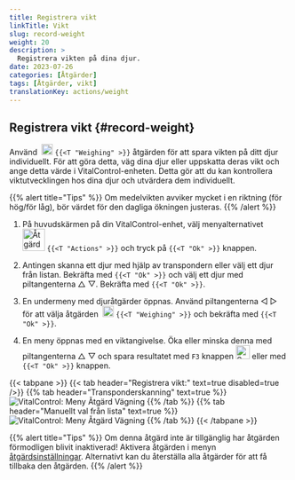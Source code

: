 ```yaml
---
title: Registrera vikt
linkTitle: Vikt
slug: record-weight
weight: 20
description: >
  Registrera vikten på dina djur.
date: 2023-07-26
categories: [Åtgärder]
tags: [Åtgärder, vikt]
translationKey: actions/weight
---
```


## Registrera vikt {#record-weight}
Använd &nbsp;<img src="/icons/actions/weight.svg" width="20" align="bottom" alt="Vägning" /> `{{<T "Weighing" >}}` åtgärden för att spara vikten på ditt djur individuellt. För att göra detta, väg dina djur eller uppskatta deras vikt och ange detta värde i VitalControl-enheten. Detta gör att du kan kontrollera viktutvecklingen hos dina djur och utvärdera dem individuellt.

{{% alert title="Tips" %}}
Om medelvikten avviker mycket i en riktning (för hög/för låg), bör värdet för den dagliga ökningen justeras.
{{% /alert %}}

1. På huvudskärmen på din VitalControl-enhet, välj menyalternativet &nbsp;<img src="/icons/actions.svg" width="40" align="bottom" alt="Åtgärder" /> `{{<T "Actions" >}}` och tryck på `{{<T "Ok" >}}` knappen.

2. Antingen skanna ett djur med hjälp av transpondern eller välj ett djur från listan. Bekräfta med `{{<T "Ok" >}}` och välj ett djur med piltangenterna △ ▽. Bekräfta med `{{<T "Ok" >}}`.

3. En undermeny med djuråtgärder öppnas. Använd piltangenterna ◁ ▷ för att välja åtgärden &nbsp;<img src="/icons/actions/weight.svg" width="20" align="bottom" alt="Vägning" /> `{{<T "Weighing" >}}` och bekräfta med `{{<T "Ok" >}}`.

4. En meny öppnas med en viktangivelse. Öka eller minska denna med piltangenterna △ ▽ och spara resultatet med `F3` knappen <img src="/icons/footer/save.svg" width="25" align="bottom" alt="Spara" /> eller med `{{<T "Ok" >}}` knappen.

{{< tabpane >}}
{{< tab header="Registrera vikt:" text=true disabled=true />}}
{{% tab header="Transponderskanning" text=true %}}
  ![VitalControl: Meny Åtgärd Vägning](../images/weighing-scan.png "Vägning")
{{% /tab %}}
{{% tab header="Manuellt val från lista" text=true %}}
  ![VitalControl: Meny Åtgärd Vägning](../images/weighing.png "Vägning")
{{% /tab %}}
{{< /tabpane >}}


{{% alert title="Tips" %}}
Om denna åtgärd inte är tillgänglig har åtgärden förmodligen blivit inaktiverad! Aktivera åtgärden i menyn [åtgärdsinställningar](../setting/). Alternativt kan du återställa alla åtgärder för att få tillbaka den åtgärden.
{{% /alert %}}
